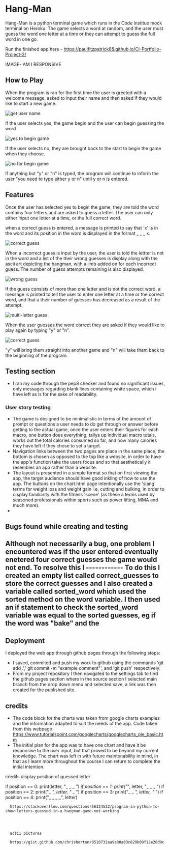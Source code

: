 # Hang-Man
Hang-Man is a python terminal game which runs in the Code Institue mock terminal on Heroku.
The game selects a word at random, and the user must guess the word one letter at a time or they can attempt to guess the full word in one go.

Run the finished app here - https://paulfitzpatrick85.github.io/CI-Portfolio-Project-2/

IMAGE- AM I RESPONSIVE


## How to Play
When the program is ran for the first time the user is greeted with a welcome message, asked to input their name and then asked if they would like to start a new game.

![get user name](https://user-images.githubusercontent.com/55660566/165741789-4ff03bf7-f642-4daa-a71a-37fa02646d15.png)

If the user selects yes, the game begin and the user can begin guessing the word

![yes to begin game](https://user-images.githubusercontent.com/55660566/165742382-bd34252e-25be-4a2e-8c1d-34dbe62537f5.png)

If the user selects no, they are brought back to the start to begin the game when they choose.

![no for begin game](https://user-images.githubusercontent.com/55660566/165742685-6ffed7bc-2a2d-43c4-a409-36619ba75765.png)

If anything but "y" or "n" is typed, the program will continue to inform the user "you need to type either y or n" until y or n is entered.

## Features
Once the user has selected yes to begin the game, they are told the word contains four letters and are asked to guess a letter.
The user can only either input one letter at a time, or the full correct word. 

when a correct guess is entered, a message is printed to say that 'x' is in the word and its position in the word is displayed in the format _ _ _ x.

![correct guess](https://user-images.githubusercontent.com/55660566/165837869-853b0711-9188-4706-9fcf-8e5db3bcfb87.png)

When a incorrect guess is input by the user, the user is told the lettter is not in the word and a list of the their wrong guesses is display along with the ascii art depicting the hangman, with a limb added on for each incorrect guess.
The number of guess attempts remaining is also displayed.

![wrong guess](https://user-images.githubusercontent.com/55660566/165745355-c1ebe414-fcb5-4849-9590-1c0c1fcc6d97.png)

If the guess consists of more than one letter and is not the correct word, a message is printed to tell the user to enter one letter at a time or the correct word, and that a their number of guesses has decreased as a result of the attempt.

![multi-letter guess](https://user-images.githubusercontent.com/55660566/165838183-6464e1a2-b796-4347-8833-40c78b768624.png)

When the user guesses the word correct they are asked if they would like to play again by typing "y" or "n".

![correct guess](https://user-images.githubusercontent.com/55660566/165940437-f7852821-024a-4972-8e09-143a163ea425.png)

"y" will bring them straight into another game and "n" will take them back to the beginning of the program.
 
## Testing section
- I ran my code through the pep8 checker and found no significant issues, only messages regarding blank lines containing white space, which I have left as is for the sake of readability. 






### User story testing
- The game is designed to be minimalistic in terms of the amount of prompt or questions a user needs to do get through or answer before getting to the actual game, once the user enters their figures for each macro, one button does everything, tallys up individual macro totals, works out the total calories consumed so far, and how many calories they have left if they chose to set a target. 
- Navigation links between the two pages are place in the same place, the bottom is chosen as opposed to the top like a website, in order to have the app's function take the users focus and so that aesthetically it resembles an app rather than a website.
- The layout is presented in a simple format so that on first viewing the app, the target audience should have good inkling of how to use the app. The buttons on the chart.html page intentionally use the 'slang' terms for weight loss and weight gain i.e, cutting and bulking, in order to display familiarity with the fitness 'scene' (as these a terms used by seasoned professionals within sports such as power lifting, MMA and much more).
- 
     
## Bugs found while creating and testing
 Although not necessarily a bug, one problem I encountered was if the user entered eventually enetered four correct guesses the game would not end.
 To resolve this I ------------
 To do this I created an empty list called correct_guesses to store the correct guesses and I also created a variable called sorted_word which used the sorted method on the word variable.
 I then used an if statement to check the sorted_word variable was equal to the sorted guesses, eg if the word was "bake" and the 
-
  
## Deployment

I deployed the web app through github pages through the following steps:
- I saved, commited and push my work to github using the commands 'git add .',' git commit -m "example comment"', and 'git push' respectively.
- From my project repository I then navigated to the settings tab to find the github pages section where in the source section I selected main branch from the drop down menu and selected save, a link was then created for the published site.

## credits
- The code block for the charts was taken from google charts examples and the information adapted to suit the needs of the app.
 Code taken from this webpage https://www.tutorialspoint.com/googlecharts/googlecharts_pie_basic.htm 
- The initial plan for the app was to have one chart and have it be responsive to the user input, but that proved to be beyond my current knowledge. The chart was left in with future maintenability in mind, in that as I learn more throughout the course I can return to complete the initial intention.








credits 
display position of guessed letter

if position == 0:
      print(letter, "_ _ _ _")
    if position == 1:
      print("_", letter, "_ _ _ ")
    if position == 2:
      print("_ _", letter, "_ _ ")
    if position == 3:
      print("_ _ _", letter, "_ ")
    if position == 4:
      print("_ _ _ _", letter)

      https://stackoverflow.com/questions/56324522/program-in-python-to-show-letters-guessed-in-a-hangman-game-not-working




      acsii pictures

      https://gist.github.com/chrishorton/8510732aa9a80a03c829b09f12e20d9c